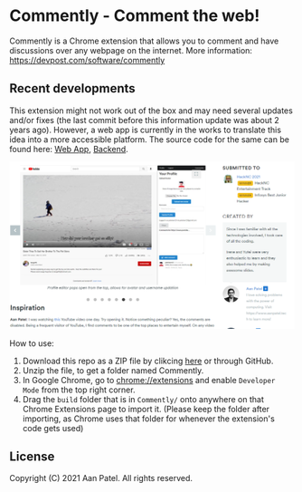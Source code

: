 # Commently - Comment the web!

Commently is a Chrome extension that allows you to comment and have discussions over any webpage on the internet. More information: https://devpost.com/software/commently

## Recent developments
This extension might not work out of the box and may need several updates and/or fixes (the last commit before this information update was about 2 years ago). However, a web app is currently in the works to translate this idea into a more accessible platform. The source code for the same can be found here: [Web App](https://github.com/aannirajpatel/commently-web-app), [Backend](https://github.com/aannirajpatel/commently-backend).

![Commently Demo](image.png)

How to use:

1. Download this repo as a ZIP file by clikcing [here](https://github.com/aannirajpatel/Commently/archive/refs/heads/main.zip) or through GitHub.
2. Unzip the file, to get a folder named Commently.
3. In Google Chrome, go to [chrome://extensions](chrome://extensions) and enable `Developer Mode` from the top right corner.
4. Drag the `build` folder that is in `Commently/` onto anywhere on that Chrome Extensions page to import it. (Please keep the folder after importing, as Chrome uses that folder for whenever the extension's code gets used)

## License

Copyright (C) 2021 Aan Patel. All rights reserved.